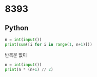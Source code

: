 # 8393

## Python

```python
n = int(input())
print(sum([i for i in range(1, n+1)]))
```

반복문 없이

```python
n = int(input())
print(n * (n+1) // 2)
```
